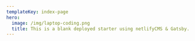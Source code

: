 ```yaml
---
templateKey: index-page
hero:
  image: /img/laptop-coding.png
  title: This is a blank deployed starter using netlifyCMS & Gatsby.
---
```


